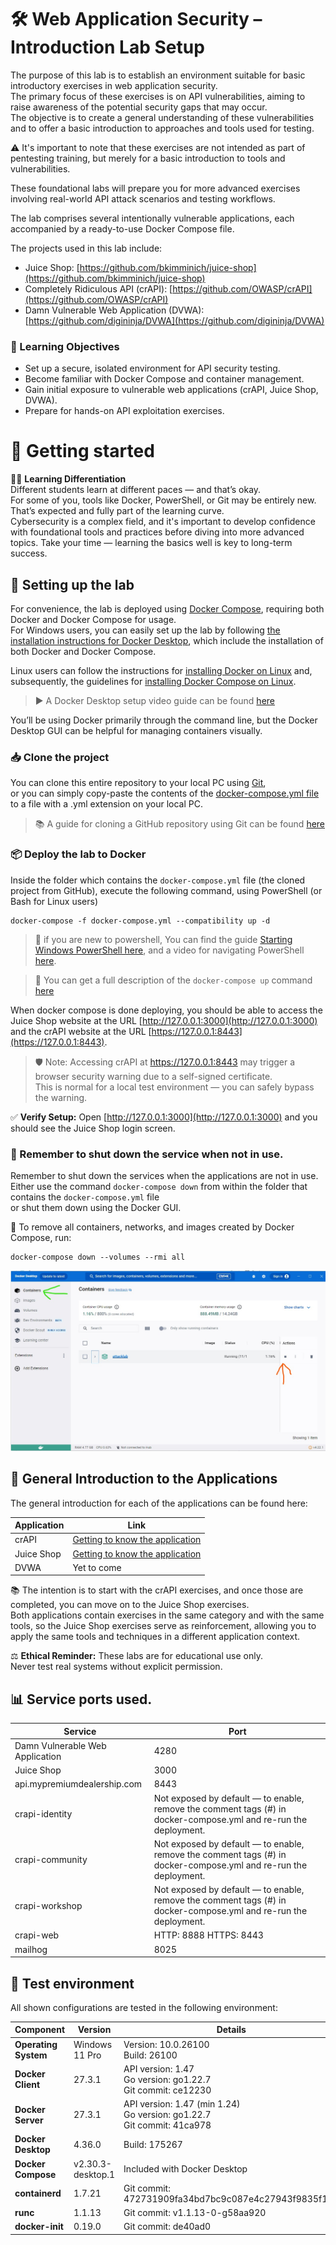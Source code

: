 ﻿# 🛠️ Web Application Security – Introduction Lab Setup

The purpose of this lab is to establish an environment suitable for basic introductory exercises in web application security.  
The primary focus of these exercises is on API vulnerabilities, aiming to raise awareness of the potential security gaps that may occur.  
The objective is to create a general understanding of these vulnerabilities and to offer a basic introduction to approaches and tools used for testing.  
  
⚠️ It's important to note that these exercises are not intended as part of pentesting training, but merely for a basic introduction to tools and vulnerabilities.  
  
These foundational labs will prepare you for more advanced exercises involving real-world API attack scenarios and testing workflows.

The lab comprises several intentionally vulnerable applications, each accompanied by a ready-to-use Docker Compose file.

The projects used in this lab include:  
- Juice Shop: [https://github.com/bkimminich/juice-shop](https://github.com/bkimminich/juice-shop)  
- Completely Ridiculous API (crAPI): [https://github.com/OWASP/crAPI](https://github.com/OWASP/crAPI)  
- Damn Vulnerable Web Application (DVWA): [https://github.com/digininja/DVWA](https://github.com/digininja/DVWA)
  
### 🎯 Learning Objectives
- Set up a secure, isolated environment for API security testing.
- Become familiar with Docker Compose and container management.
- Gain initial exposure to vulnerable web applications (crAPI, Juice Shop, DVWA).
- Prepare for hands-on API exploitation exercises.

# 🚀 Getting started

👩‍🎓 **Learning Differentiation**  
Different students learn at different paces — and that’s okay.  
For some of you, tools like Docker, PowerShell, or Git may be entirely new. That’s expected and fully part of the learning curve.  
Cybersecurity is a complex field, and it's important to develop confidence with foundational tools and practices before diving into more advanced topics. Take your time — learning the basics well is key to long-term success.

## 🐳 Setting up the lab
For convenience, the lab is deployed using [Docker Compose](https://docs.docker.com/compose/), requiring both Docker and Docker Compose for usage.  
For Windows users, you can easily set up the lab by following [the installation instructions for Docker Desktop](https://docs.docker.com/desktop/install/windows-install/), which include the installation of both Docker and Docker Compose.
   
Linux users can follow the instructions for [installing Docker on Linux](https://docs.docker.com/desktop/install/linux-install/) and, subsequently, the guidelines for [installing Docker Compose on Linux](https://docs.docker.com/compose/install/linux/).

> ▶️ A Docker Desktop setup video guide can be found [here](https://www.youtube.com/watch?v=7y50rZItKCQ)

You’ll be using Docker primarily through the command line, but the Docker Desktop GUI can be helpful for managing containers visually.

### 📥 Clone the project
You can clone this entire repository to your local PC using [Git](https://git-scm.com/),  
or you can simply copy-paste the contents of the [docker-compose.yml file](./docker-compose.yml) to a file with a .yml extension on your local PC.

> 📚 A guide for cloning a GitHub repository using Git can be found [here](https://docs.github.com/en/repositories/creating-and-managing-repositories/cloning-a-repository)

### 📦 Deploy the lab to Docker
Inside the folder which contains the `docker-compose.yml` file (the cloned project from GitHub), execute the following command, using PowerShell (or Bash for Linux users)  
```
docker-compose -f docker-compose.yml --compatibility up -d
```

> 🧭 if you are new to powershell, You can find the guide [Starting Windows PowerShell here](https://learn.microsoft.com/en-us/powershell/scripting/windows-powershell/starting-windows-powershell?view=powershell-7.4), and a video for navigating PowerShell [here](https://www.youtube.com/watch?v=gd1GT5gfIPk).

> 🧰 You can get a full description of the `docker-compose up` command [here](https://docs.docker.com/engine/reference/commandline/compose_up/)

 When docker compose is done deploying, you should be able to access the Juice Shop website at the URL [http://127.0.0.1:3000](http://127.0.0.1:3000) and the crAPI website at the URL [https://127.0.0.1:8443](https://127.0.0.1:8443).  
  
> 🛡️ Note: Accessing crAPI at https://127.0.0.1:8443 may trigger a browser security warning due to a self-signed certificate.  
This is normal for a local test environment — you can safely bypass the warning.
  
✅ **Verify Setup:** Open [http://127.0.0.1:3000](http://127.0.0.1:3000) and you should see the Juice Shop login screen.

### 🔻 Remember to shut down the service when not in use.

Remember to shut down the services when the applications are not in use.  
Either use the command `docker-compose down` from within the folder that contains the `docker-compose.yml` file  
or shut them down using the Docker GUI.

🧹 To remove all containers, networks, and images created by Docker Compose, run:
```
docker-compose down --volumes --rmi all
```

![Shutdown the lab](./images/Shutdownthelab.jpg)

## 🧭 General Introduction to the Applications

The general introduction for each of the applications can be found here:

| Application  | Link  | 
|---|---|
|crAPI|[Getting to know the application](crAPI/1_Getting_To_Know_the_Application.md)|
|Juice Shop|[Getting to know the application](JuiceShop/1_Getting_To_Know_the_Application.md)|
|DVWA|Yet to come|

📚 The intention is to start with the crAPI exercises, and once those are completed, you can move on to the Juice Shop exercises.  
Both applications contain exercises in the same category and with the same tools, so the Juice Shop exercises serve as reinforcement, allowing you to apply the same tools and techniques in a different application context.

⚖️ **Ethical Reminder:** These labs are for educational use only.  
Never test real systems without explicit permission.

## 📊 Service ports used.

| Service  | Port  | 
|---|---|
| Damn Vulnerable Web Application  | 4280  |
| Juice Shop  | 3000  |
| api.mypremiumdealership.com | 8443  |
| crapi-identity| Not exposed by default — to enable, remove the comment tags (#) in docker-compose.yml and re-run the deployment. |
| crapi-community | Not exposed by default — to enable, remove the comment tags (#) in docker-compose.yml and re-run the deployment. |
| crapi-workshop  | Not exposed by default — to enable, remove the comment tags (#) in docker-compose.yml and re-run the deployment.|
| crapi-web | HTTP: 8888 HTTPS: 8443  |
| mailhog | 8025  |

## 🧪 Test environment

All shown configurations are tested in the following environment:

| Component            | Version           | Details                                                                     |
| -------------------- | ----------------- | --------------------------------------------------------------------------- |
| **Operating System** | Windows 11 Pro    | Version: 10.0.26100<br>Build: 26100                                         |
| **Docker Client**    | 27.3.1            | API version: 1.47<br>Go version: go1.22.7<br>Git commit: ce12230            |
| **Docker Server**    | 27.3.1            | API version: 1.47 (min 1.24)<br>Go version: go1.22.7<br>Git commit: 41ca978 |
| **Docker Desktop**   | 4.36.0            | Build: 175267                                                               |
| **Docker Compose**   | v2.30.3-desktop.1 | Included with Docker Desktop                                                |
| **containerd**       | 1.7.21            | Git commit: 472731909fa34bd7bc9c087e4c27943f9835f111                        |
| **runc**             | 1.1.13            | Git commit: v1.1.13-0-g58aa920                                              |
| **docker-init**      | 0.19.0            | Git commit: de40ad0                                                         |